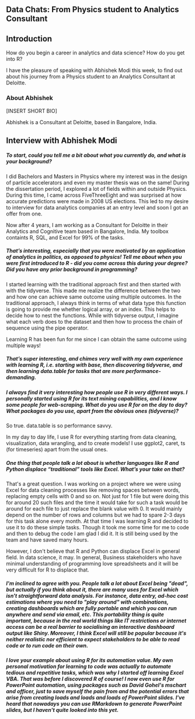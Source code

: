 ## Data Chats: From Physics student to Analytics Consultant

## Introduction

How do you begin a career in analytics and data science? How do you get into R? 

I have the pleasure of speaking with Abhishek Modi this week, to find out about his journey from a Physics student to an Analytics Consultant at Deloitte. 

### About Abhishek

[INSERT SHORT BIO]

Abhishek is a Consultant at Deloitte, based in Bangalore, India. 

## Interview with Abhishek Modi

##### To start, could you tell me a bit about what you currently do, and what is your background?

I did Bachelors and Masters in Physics where my interest was in the design of particle accelerators and even my master thesis was on the same! During the dissertation period, I explored a lot of fields within and outside Physics. During this time, I came across FiveThreeEight and was surprised at how accurate predictions were made in 2008 US elections. This led to my desire to interview for data analytics companies at an entry level and soon I got an offer from one.

Now after 4 years, I am working as a Consultant for Deloitte in their Analytics and Cognitive team based in Bangalore, India. My toolbox containts R, SQL, and Excel for 99% of the tasks.

##### That’s interesting, especially that you were motivated by an application of analytics in politics, as opposed to physics! Tell me about when you were first introduced to R - did you come across this during your degree? Did you have any prior background in programming?

I started learning with the traditional approach first and then started with with the tidyverse. This made me realize the difference between the two and how one can achieve same outcome using multiple outcomes. In the traditional approach, I always think in terms of what data type this function is going to provide me whether logical array, or an index. This helps to decide how to nest the functions.
While with tidyverse output, I imagine what each verb does to the dataset and then how to process the chain of sequence using the pipe operator.

Learning R has been fun for me since I can obtain the same outcome using multiple ways!

##### That’s super interesting, and chimes very well with my own experience with learning R, i.e. starting with base, then discovering tidyverse, and then learning data.table for tasks that are more performance-demanding.

##### I always find it very interesting how people use R in very different ways. I personally started using R for its text mining capabilities, and I know some people for web-scraping. What do you use R for on the day to day? What packages do you use, apart from the obvious ones (tidyverse)?

So true. data.table is so performance savvy.

In my day to day life, I use R for everything starting from data cleaning, visualization, data wrangling, and to create models! I use ggplot2, caret, ts (for timeseries) apart from the usual ones.

##### One thing that people talk a lot about is whether languages like R and Python displace “traditional” tools like Excel. What’s your take on that?

That's a great question. I was working on a project where we were using Excel for data cleaning processes like removing spaces between words, replacing empty cells with 0 and so on.  Not just for 1 file but were doing this for around 20 such files and the time it would take for such a task would be around for each file to just replace the blank value with 0.  It would mainly depend on the number of rows and columns but we had to spare 2-3 days for this task alone every month. At that time I was learning R and decided to use it to do these simple tasks. Though it took me some time for me to code and then to debug the code I am glad I did it. It is still being used by the team and have saved many hours.

However, I don't believe that R and Python can displace Excel in general field. In data science, it may. In general, Business stakeholders who have minimal understanding of programming love spreadsheets and it will be very difficult for R to displace that.

##### I'm inclined to agree with you. People talk a lot about Excel being "dead", but actually if you think about it, there are many uses for Excel which isn't straightforward data analysis. For instance, data entry, ad-hoc cost estimations where you need to "play around" with combinations, creating dashboards which are fully portable and which you can run anywhere and send via email, etc. This portability thing is quite important, because in the real world things like IT restrictions or internet access can be a real barrier to socialising an interactive dashboard output like Shiny. Moreover, I think Excel will still be popular because it's neither realistic nor efficient to expect stakeholders to be able to read code or to run code on their own. 

##### I love your example about using R for its automation value. My own personal motivation for learning to code was actually to automate tedious and repetitive tasks, which was why I started off learning Excel VBA. That was before I discovered R of course! I now even use R for PowerPoint automation, using packages such as David Gohel's mschart and officer, just to save myself the pain from and the potential errors that arise from creating loads and loads and loads of PowerPoint slides. I've heard that nowadays you can use RMarkdown to generate PowerPoint slides, but I haven't quite looked into this yet.

